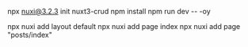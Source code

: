 npx nuxi@3.2.3 init nuxt3-crud 
npm install
npm run dev -- -oy

npx nuxi add layout default
npx nuxi add page index
npx nuxi add page "posts/index"
